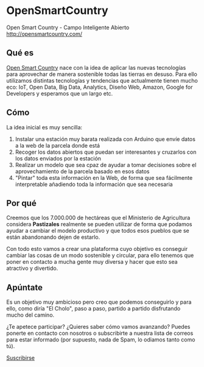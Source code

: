 # OpenSmartCountry
Open Smart Country - Campo Inteligente Abierto
http://opensmartcountry.com/

## Qué es ##
[Open Smart Country](http://opensmartcountry.com/) nace con la idea de aplicar las nuevas tecnologías para aprovechar de manera sostenible todas las tierras en desuso. 
Para ello utilizamos distintas tecnologías y tendencias que actualmente tienen mucho eco: IoT, Open Data, Big Data, Analytics, Diseño Web, Amazon, Google for Developers y esperamos que un largo etc.

## Cómo ##
La idea inicial es muy sencilla:
1. Instalar una estación muy barata realizada con Arduino que envíe datos a la web de la parcela donde está
2. Recoger los datos abiertos que puedan ser interesantes y cruzarlos con los datos enviados por la estación
3. Realizar un modelo que sea cpaz de ayudar a tomar decisiones sobre el aprovechamiento de la parcela basado en esos datos
4. "Pintar" toda esta información en la Web, de forma que sea fácilmente interpretable añadiendo toda la información que sea necesaria

## Por qué ##
Creemos que los 7.000.000 de hectáreas que el Ministerio de Agricultura considera **Pastizales** realmente se pueden utilizar de forma que podamos ayudar a cambiar el modelo productivo y que todos esos pueblos que se están abandonando dejen de estarlo.

Con todo esto vamos a crear una plataforma cuyo objetivo es conseguir cambiar las cosas de un modo sostenible y circular, para ello tenemos que poner en contacto a mucha gente muy diversa y hacer que esto sea atractivo y divertido.

## Apúntate ##
Es un objetivo muy ambicioso pero creo que podemos conseguirlo y para ello, como diría "El Cholo", paso a paso, partido a partido disfrutando mucho del camino.

¿Te apetece participar? ¿Quieres saber cómo vamos avanzando? Puedes ponerte en contacto con nosotros o subscribirte a nuestra lista de correos para estar informado (por supuesto, nada de Spam, lo odiamos tanto como tú).

[Suscribirse](http://opensmartcountry.ip-zone.com/ccm/subscribe/index/form/9ljsfx841o)




